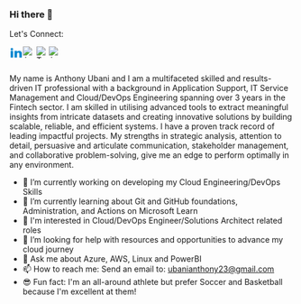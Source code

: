 <!--
**Tonyb23/Tonyb23** is a ✨ _special_ ✨ repository because its `README.md` (this file) appears on your GitHub profile.

Here are some ideas to get you started:

- 🔭 I’m currently working on ...
- 🌱 I’m currently learning ...
- 👯 I’m looking to collaborate on ...
- 🤔 I’m looking for help with ...
- 💬 Ask me about ...
- 📫 How to reach me: ...
- 😄 Pronouns: ...
- ⚡ Fun fact: ...
-->

### Hi there 👋

Let's Connect: <br />

<a href="https://www.linkedin.com/in/anthonyifeanyiubani/" target="_blank">
  <img align="left" alt="Anthony's LinkedIn" width="24px" height="22px" src="https://github.com/Yash-Handa/Yash-Handa/blob/main/linkedin.gif" />
</a>

<a href="mailto: ubanianthony23@gmail.com" target="_blank">
  <img align="left" alt="Anthony's Email" width="24px" height="20px" src="https://media.giphy.com/media/UShcAHeMQvM708tGdY/giphy.gif" />
</a>

<a href="https://x.com/Tonyb_Ubani" target="_blank">
  <img align="left" alt="TonyB_Ubani | Twitter" width="22px" height="22px" src="https://media.giphy.com/media/N7sG50flbD9pS/giphy.gif" />
</a>

<a href="http://t.me/dRealTonyB" target="_blank">
  <img align="left" alt="Anthony's Telegram" width="22px" height="20px" src="https://media.giphy.com/media/ZcdZ7ldgeIhfesqA6E/giphy.gif" />
</a>  <br />
<br />

My name is Anthony Ubani and I am a multifaceted skilled and results-driven IT professional with a background in Application Support, IT Service Management and Cloud/DevOps Engineering spanning over 3 years in the Fintech sector. I am skilled in utilising advanced tools to extract meaningful insights from intricate datasets and creating innovative solutions by building scalable, reliable, and efficient systems. I have a proven track record of leading impactful projects. My strengths in strategic analysis, attention to detail, persuasive and articulate communication, stakeholder management, and collaborative problem-solving, give me an edge to perform optimally in any environment.

- 🔭 I’m currently working on developing my Cloud Engineering/DevOps Skills
- 🌱 I’m currently learning about Git and GitHub foundations, Administration, and Actions on Microsoft Learn
- 💼 I'm interested in Cloud/DevOps Engineer/Solutions Architect related roles 
- 🤔 I’m looking for help with resources and opportunities to advance my cloud journey
- 💬 Ask me about Azure, AWS, Linux and PowerBI
- 📫 How to reach me: Send an email to: ubanianthony23@gmail.com
- 😎 Fun fact: I'm an all-around athlete but prefer Soccer and Basketball because I'm excellent at them!
